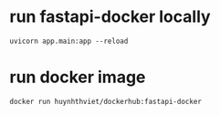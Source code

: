 # run fastapi-docker locally
````
uvicorn app.main:app --reload
````

# run docker image
````
docker run huynhthviet/dockerhub:fastapi-docker
````
